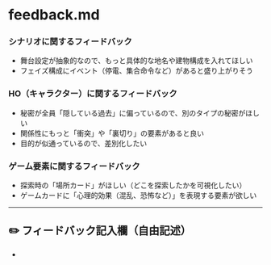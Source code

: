 # feedback.md

### シナリオに関するフィードバック

- 舞台設定が抽象的なので、もっと具体的な地名や建物構成を入れてほしい
- フェイズ構成にイベント（停電、集合命令など）があると盛り上がりそう

### HO（キャラクター）に関するフィードバック

- 秘密が全員「隠している過去」に偏っているので、別のタイプの秘密がほしい
- 関係性にもっと「衝突」や「裏切り」の要素があると良い
- 目的が似通っているので、差別化したい

### ゲーム要素に関するフィードバック

- 探索時の「場所カード」がほしい（どこを探索したかを可視化したい）
- ゲームカードに「心理的効果（混乱、恐怖など）」を表現する要素が欲しい

---

## ✏️ フィードバック記入欄（自由記述）

-
